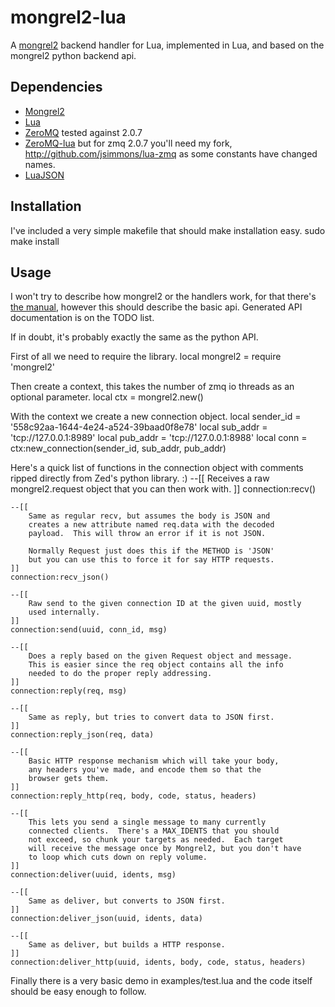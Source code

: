 mongrel2-lua
============

A [mongrel2](http://mongrel2.org/index) backend handler for Lua, implemented in Lua, and based on the mongrel2 python backend api.

Dependencies
------------
* [Mongrel2](http://mongrel2.org/index)
* [Lua](http://www.lua.org/)
* [ZeroMQ](http://www.zeromq.org/) tested against 2.0.7
* [ZeroMQ-lua](http://www.zeromq.org/bindings:lua) but for zmq 2.0.7 you'll need my fork, http://github.com/jsimmons/lua-zmq as some constants have changed names.
* [LuaJSON](http://github.com/harningt/luajson)

Installation
------------
I've included a very simple makefile that should make installation easy.
    sudo make install

Usage
-----
I won't try to describe how mongrel2 or the handlers work, for that there's [the manual](http://mongrel2.org/doc/tip/docs/manual/book.wiki), however this should describe the basic api.
Generated API documentation is on the TODO list.

If in doubt, it's probably exactly the same as the python API.

First of all we need to require the library.
    local mongrel2 = require 'mongrel2'

Then create a context, this takes the number of zmq io threads as an optional parameter.
    local ctx = mongrel2.new()

With the context we create a new connection object.
    local sender_id = '558c92aa-1644-4e24-a524-39baad0f8e78'
    local sub_addr = 'tcp://127.0.0.1:8989'
    local pub_addr = 'tcp://127.0.0.1:8988'
    local conn = ctx:new_connection(sender_id, sub_addr, pub_addr)

Here's a quick list of functions in the connection object with comments ripped directly from Zed's python library. :)
    --[[
        Receives a raw mongrel2.request object that you can then work with.
    ]]
    connection:recv()

    --[[
        Same as regular recv, but assumes the body is JSON and 
        creates a new attribute named req.data with the decoded
        payload.  This will throw an error if it is not JSON.

        Normally Request just does this if the METHOD is 'JSON'
        but you can use this to force it for say HTTP requests.
    ]]
    connection:recv_json()

    --[[
        Raw send to the given connection ID at the given uuid, mostly 
        used internally.
    ]]
    connection:send(uuid, conn_id, msg)

    --[[
        Does a reply based on the given Request object and message.
        This is easier since the req object contains all the info
        needed to do the proper reply addressing.
    ]]
    connection:reply(req, msg)

    --[[
        Same as reply, but tries to convert data to JSON first.
    ]]
    connection:reply_json(req, data)

    --[[
        Basic HTTP response mechanism which will take your body,
        any headers you've made, and encode them so that the 
        browser gets them.
    ]]
    connection:reply_http(req, body, code, status, headers)

    --[[
        This lets you send a single message to many currently
        connected clients.  There's a MAX_IDENTS that you should
        not exceed, so chunk your targets as needed.  Each target
        will receive the message once by Mongrel2, but you don't have
        to loop which cuts down on reply volume.
    ]]
    connection:deliver(uuid, idents, msg)

    --[[
        Same as deliver, but converts to JSON first.
    ]]
    connection:deliver_json(uuid, idents, data)

    --[[
        Same as deliver, but builds a HTTP response.
    ]]
    connection:deliver_http(uuid, idents, body, code, status, headers)

Finally there is a very basic demo in examples/test.lua and the code itself should be easy enough to follow.
